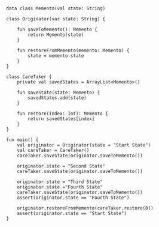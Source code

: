 <pre>
<code>
<span class="keyword">data class</span> Memento(<span class="keyword">val</span> state: <span class="types">String</span>)

<span class="keyword">class</span> Originator(<span class="keyword">var</span> state: <span class="types">String</span>) {

    <span class="keyword">fun</span> saveToMemento(): <span class="types">Memento</span> {
        <span class="keyword">return</span> Memento(state)
    }

    <span class="keyword">fun</span> restoreFromMemento(memento: <span class="keyword">Memento</span>) {
        state = memento.state
    }
}

<span class="keyword">class</span> CareTaker {
    <span class="keyword">private val</span> savedStates = <span class="keyword">ArrayList</span><<span class="types">Memento</span>>()

    <span class="keyword">fun</span> saveState(state: <span class="types">Memento</span>) {
        savedStates.add(state)
    }

    <span class="keyword">fun</span> restore(index: <span class="types">Int</span>): <span class="types">Memento</span> {
        <span class="keyword">return</span> savedStates[index]
    }
}

<span class="keyword">fun</span> main() {
    <span class="keyword">val</span> originator = Originator(state = <span class="string">"Start State"</span>)
    <span class="keyword">val</span> careTaker = CareTaker()
    careTaker.saveState(originator.saveToMemento())

    originator.state = <span class="string">"Second State"</span>
    careTaker.saveState(originator.saveToMemento())

    originator.state = <span class="string">"Third State"</span>
    originator.state =<span class="string">"Fourth State"</span>
    careTaker.saveState(originator.saveToMemento())
    <span class="assertions">assert</span>(originator.state == <span class="string">"Fourth State"</span>)

    originator.restoreFromMemento(careTaker.restore(<span class="literals">0</span>))
    <span class="assertions">assert</span>(originator.state == <span class="string">"Start State"</span>)
}
</code>
</pre>